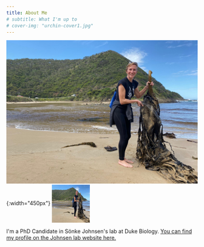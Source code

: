 ```yaml
---
title: About Me
# subtitle: What I'm up to
# cover-img: "urchin-cover1.jpg"
---
```


![me](australia_kelp.JPG){:width="450px"}
<img align="center" width="100" height="100" src="australia_kelp.JPG">

I'm a PhD Candidate in Sönke Johnsen's lab at Duke Biology. [You can find my profile on the Johnsen lab website here.](https://opticsoflife.org/people/julia.html)
